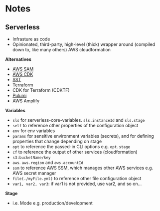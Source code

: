 # Notes

## Serverless
- Infrasture as code
- Opinionated, third-party, high-level (thick) wrapper around (compiled down to, like many others) AWS cloudformation

**Alternatives**
- [AWS SAM](https://aws.amazon.com/serverless/sam/)
- [AWS CDK](https://aws.amazon.com/cdk/)
- [SST](https://sst.dev/)
- Terraform
- CDK for Terraform (CDKTF)
- [Pulumi](https://www.pulumi.com/)
- AWS Amplify

**Variables**
- `sls` for serverless-core-variables. `sls.instanceId` and `sls.stage`
- `self` to reference other properties of the configuration object
- `env` for env variables
- `params` for sensitive environment variables (secrets), and for defining properties that change depending on stage
- `opt` to reference the passed-in CLI options e.g. `opt.stage`
- `cf` to reference the output of other services (cloudformation)
- `s3:bucketName/key`
- `aws`. `aws.region` and `aws.accountId`
- `ssm` to reference AWS SSM, which manages other AWS services e.g. AWS secret manager
- `file(./myFile.yml)` to reference other file configuration object
- `var1, var2, var3`: if var1 is not provided, use var2, and so on...

**Stage**
- i.e. Mode e.g. production/development

